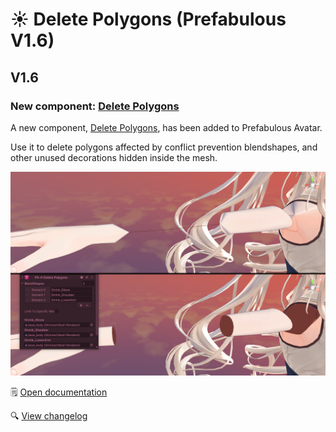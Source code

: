 ﻿# ☀️ Delete Polygons (Prefabulous V1.6)

## V1.6

### New component: [Delete Polygons](/docs/products/prefabulous-avatar/hai-components/delete-polygons)

A new component, [Delete Polygons](/docs/products/prefabulous-avatar/hai-components/delete-polygons), has been added to Prefabulous Avatar.

Use it to delete polygons affected by conflict prevention blendshapes, and other unused decorations hidden inside the mesh.

![delete-polygons-compare.png](../docs/products/prefabulous-avatar/img/delete-polygons-compare.png)

🗒️ [Open documentation](/docs/products/prefabulous-avatar/hai-components/delete-polygons)

🔍 [View changelog](/docs/changelogs/prefabulous-avatar#160)
